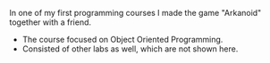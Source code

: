 In one of my first programming courses I made the game "Arkanoid" together with a friend. 
- The course focused on Object Oriented Programming. 
- Consisted of other labs as well, which are not shown here. 